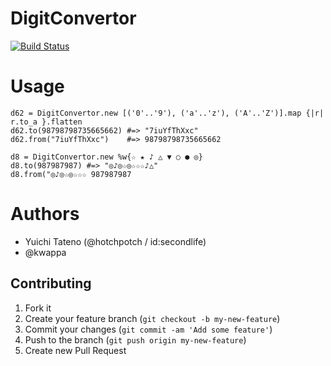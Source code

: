 
# DigitConvertor

[![Build Status](https://travis-ci.org/hotchpotch/digit_convertor.png?branch=master)](https://travis-ci.org/hotchpotch/digit_convertor)

# Usage

```
d62 = DigitConvertor.new [('0'..'9'), ('a'..'z'), ('A'..'Z')].map {|r| r.to_a }.flatten
d62.to(98798798735665662) #=> "7iuYfThXxc"
d62.from("7iuYfThXxc")    #=> 98798798735665662
```

```
d8 = DigitConvertor.new %w{☆ ★ ♪ △ ▼ ○ ● ◎}
d8.to(987987987) #=> "◎♪◎☆◎☆☆☆♪△"
d8.from("◎♪◎☆◎☆☆☆ 987987987
```

# Authors

- Yuichi Tateno (@hotchpotch / id:secondlife)
- @kwappa

## Contributing

1. Fork it
2. Create your feature branch (`git checkout -b my-new-feature`)
3. Commit your changes (`git commit -am 'Add some feature'`)
4. Push to the branch (`git push origin my-new-feature`)
5. Create new Pull Request

